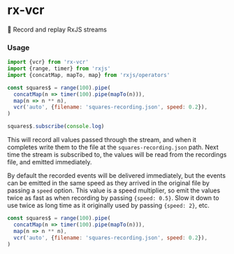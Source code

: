 # rx-vcr

🎥 Record and replay RxJS streams

### Usage

```js
import {vcr} from 'rx-vcr'
import {range, timer} from 'rxjs'
import {concatMap, mapTo, map} from 'rxjs/operators'

const squares$ = range(100).pipe(
  concatMap(n => timer(100).pipe(mapTo(n))),
  map(n => n ** n),
  vcr('auto', {filename: 'squares-recording.json', speed: 0.2}),
)

squares$.subscribe(console.log)
```

This will record all values passed through the stream, and when it completes write them to the file at the `squares-recording.json` path. Next time the stream is subscribed to, the values will be read from the recordings file, and emitted immediately.

By default the recorded events will be delivered immediately, but the events can be emitted in the same speed as they arrived in the original file by passing a `speed` option. This value is a speed multiplier, so emit the values twice as fast as when recording by passing `{speed: 0.5}`. Slow it down to use twice as long time as it originally used by passing `{speed: 2}`, etc.

```js
const squares$ = range(100).pipe(
  concatMap(n => timer(100).pipe(mapTo(n))),
  map(n => n ** n),
  vcr('auto', {filename: 'squares-recording.json', speed: 0.2}),
)
```
